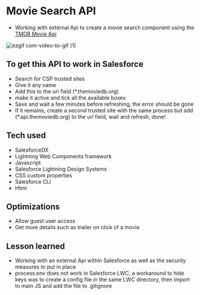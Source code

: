 # Movie Search API

- Working with external Api to create a movie search component using the [TMDB Movie Api](https://developers.themoviedb.org/3/movies/get-movie-details)

![ezgif com-video-to-gif (1)](https://user-images.githubusercontent.com/100381663/236634351-8664e603-db3c-404c-b1a2-801c41e88c65.gif)

## To get this API to work in Salesforce
- Search for CSP trusted sites
- Give it any name
- Add this to the url field (*.themoviedb.org)
- make it active and tick all the available boxes
- Save and wait a few minutes before refreshing, the error should be gone
- If it remains, create a second trusted site with the same process but add (*.api.themoviedb.org) to the url field, wait and refresh, done!

## Tech used

- SalesforceDX 
- Lightning Web Components framework
- Javascript
- Salesforce Lightning Design Systems
- CSS custom properties
- Salesforce CLI
- Html

## Optimizations

- Allow guest user access
- Get more details such as trailer on click of a movie

## Lesson learned
- Working with an external Api within Salesforce as well as the security measures to put in place
- process.env does not work in Salesforce LWC, a workaround to hide keys was to create a config file in the same LWC directory, then import to main JS and add the file to .gitignore 

